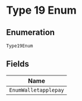 
# Type 19 Enum

## Enumeration

`Type19Enum`

## Fields

| Name |
|  --- |
| `EnumWalletapplepay` |

